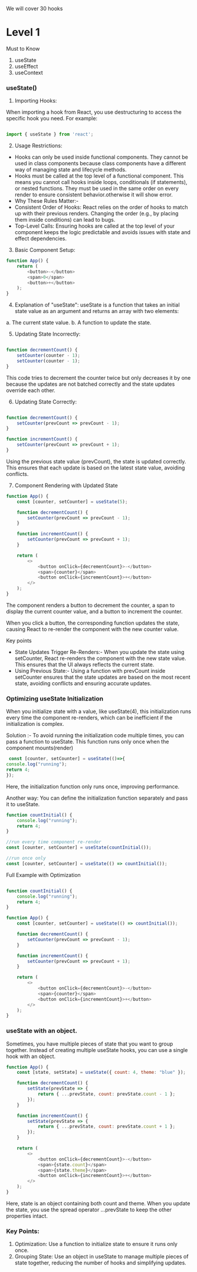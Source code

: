 
We will cover 30 hooks

# Level 1

Must to Know

1. useState
2. useEffect
3. useContext

### useState()

1. Importing Hooks:

When importing a hook from React, you use destructuring to access the specific hook you need. For example:

```javascript

import { useState } from 'react';

```

2. Usage Restrictions:

- Hooks can only be used inside functional components. They cannot be used in class components because class components have a different way of managing state and lifecycle methods.
- Hooks must be called at the top level of a functional component. This means you cannot call hooks inside loops, conditionals (if statements), or nested functions. They must be used in the same order on every render to ensure consistent behavior.otherwise it will show error.
- Why These Rules Matter:-
- Consistent Order of Hooks: React relies on the order of hooks to match up with their previous renders. Changing the order (e.g., by placing them inside conditions) can lead to bugs.
- Top-Level Calls: Ensuring hooks are called at the top level of your component keeps the logic predictable and avoids issues with state and effect dependencies.


3. Basic Component Setup:

```javascript
function App() {
    return (
        <button>-</button>
        <span>0</span>
        <button>+</button>
    );
}

```


4. Explanation of "useState":
useState is a function that takes an initial state value as an argument and returns an array with two elements:

a. The current state value.
b. A function to update the state.

5. Updating State Incorrectly:

```Javascript

function decrementCount() {
    setCounter(counter - 1);
    setCounter(counter - 1);
}

```

This code tries to decrement the counter twice but only decreases it by one because the updates are not batched correctly and the state updates override each other.

6. Updating State Correctly:

```javascript

function decrementCount() {
    setCounter(prevCount => prevCount - 1);
}

function incrementCount() {
    setCounter(prevCount => prevCount + 1);
}

```

Using the previous state value (prevCount), the state is updated correctly. This ensures that each update is based on the latest state value, avoiding conflicts.

7. Component Rendering with Updated State

```javascript
function App() {
    const [counter, setCounter] = useState(5);

    function decrementCount() {
        setCounter(prevCount => prevCount - 1);
    }

    function incrementCount() {
        setCounter(prevCount => prevCount + 1);
    }

    return (
        <>
            <button onClick={decrementCount}>-</button>
            <span>{counter}</span>
            <button onClick={incrementCount}>+</button>
        </>
    );
}

```

The component renders a button to decrement the counter, a span to display the current counter value, and a button to increment the counter.

When you click a button, the corresponding function updates the state, causing React to re-render the component with the new counter value.



Key points

- State Updates Trigger Re-Renders:- When you update the state using setCounter, React re-renders the component with the new state value. This ensures that the UI always reflects the current state.
- Using Previous State:- Using a function with prevCount inside setCounter ensures that the state updates are based on the most recent state, avoiding conflicts and ensuring accurate updates.


### Optimizing useState Initialization

When you initialize state with a value, like useState(4), this initialization runs every time the component re-renders, which can be inefficient if the initialization is complex.

Solution :- To avoid running the initialization code multiple times, you can pass a function to useState. This function runs only once when the component mounts(render)

```javascript
 const [counter, setCounter] = useState(()=>{
console.log("running");
return 4;
});
```


Here, the initialization function only runs once, improving performance.



Another way: You can define the initialization function separately and pass it to useState.

```javascript
function countInitial() {
    console.log("running");
    return 4;
}

//run every time component re-render
const [counter, setCounter] = useState(countInitial());

//run once only
const [counter, setCounter] = useState(() => countInitial());

```


Full Example with Optimization

```javascript

function countInitial() {
    console.log("running");
    return 4;
}

function App() {
    const [counter, setCounter] = useState(() => countInitial());

    function decrementCount() {
        setCounter(prevCount => prevCount - 1);
    }

    function incrementCount() {
        setCounter(prevCount => prevCount + 1);
    }

    return (
        <>
            <button onClick={decrementCount}>-</button>
            <span>{counter}</span>
            <button onClick={incrementCount}>+</button>
        </>
    );
}

```


### useState with an object.
Sometimes, you have multiple pieces of state that you want to group together. Instead of creating multiple useState hooks, you can use a single hook with an object.

```javascript
function App() {
    const [state, setState] = useState({ count: 4, theme: "blue" });

    function decrementCount() {
        setState(prevState => {
            return { ...prevState, count: prevState.count - 1 };
        });
    }

    function incrementCount() {
        setState(prevState => {
            return { ...prevState, count: prevState.count + 1 };
        });
    }

    return (
        <>
            <button onClick={decrementCount}>-</button>
            <span>{state.count}</span>
            <span>{state.theme}</span>
            <button onClick={incrementCount}>+</button>
        </>
    );
}

```

Here, state is an object containing both count and theme. When you update the state, you use the spread operator ...prevState to keep the other properties intact.

### Key Points:
1. Optimization: Use a function to initialize state to ensure it runs only once.
2. Grouping State: Use an object in useState to manage multiple pieces of state together, reducing the number of hooks and simplifying updates.
























